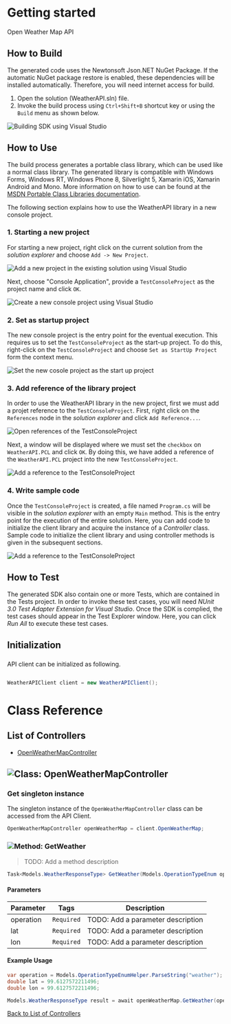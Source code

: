 # Getting started

Open Weather Map API

## How to Build

The generated code uses the Newtonsoft Json.NET NuGet Package. If the automatic NuGet package restore
is enabled, these dependencies will be installed automatically. Therefore,
you will need internet access for build.

1. Open the solution (WeatherAPI.sln) file.
2. Invoke the build process using `Ctrl+Shift+B` shortcut key or using the `Build` menu as shown below.

![Building SDK using Visual Studio](https://apidocs.io/illustration/cs?step=buildSDK&workspaceFolder=Weather%20API-CSharp&workspaceName=WeatherAPI&projectName=WeatherAPI.PCL)

## How to Use

The build process generates a portable class library, which can be used like a normal class library. The generated library is compatible with Windows Forms, Windows RT, Windows Phone 8,
Silverlight 5, Xamarin iOS, Xamarin Android and Mono. More information on how to use can be found at the [MSDN Portable Class Libraries documentation](http://msdn.microsoft.com/en-us/library/vstudio/gg597391%28v=vs.100%29.aspx).

The following section explains how to use the WeatherAPI library in a new console project.

### 1. Starting a new project

For starting a new project, right click on the current solution from the *solution explorer* and choose  ``` Add -> New Project ```.

![Add a new project in the existing solution using Visual Studio](https://apidocs.io/illustration/cs?step=addProject&workspaceFolder=Weather%20API-CSharp&workspaceName=WeatherAPI&projectName=WeatherAPI.PCL)

Next, choose "Console Application", provide a ``` TestConsoleProject ``` as the project name and click ``` OK ```.

![Create a new console project using Visual Studio](https://apidocs.io/illustration/cs?step=createProject&workspaceFolder=Weather%20API-CSharp&workspaceName=WeatherAPI&projectName=WeatherAPI.PCL)

### 2. Set as startup project

The new console project is the entry point for the eventual execution. This requires us to set the ``` TestConsoleProject ``` as the start-up project. To do this, right-click on the  ``` TestConsoleProject ``` and choose  ``` Set as StartUp Project ``` form the context menu.

![Set the new cosole project as the start up project](https://apidocs.io/illustration/cs?step=setStartup&workspaceFolder=Weather%20API-CSharp&workspaceName=WeatherAPI&projectName=WeatherAPI.PCL)

### 3. Add reference of the library project

In order to use the WeatherAPI library in the new project, first we must add a projet reference to the ``` TestConsoleProject ```. First, right click on the ``` References ``` node in the *solution explorer* and click ``` Add Reference... ```.

![Open references of the TestConsoleProject](https://apidocs.io/illustration/cs?step=addReference&workspaceFolder=Weather%20API-CSharp&workspaceName=WeatherAPI&projectName=WeatherAPI.PCL)

Next, a window will be displayed where we must set the ``` checkbox ``` on ``` WeatherAPI.PCL ``` and click ``` OK ```. By doing this, we have added a reference of the ```WeatherAPI.PCL``` project into the new ``` TestConsoleProject ```.

![Add a reference to the TestConsoleProject](https://apidocs.io/illustration/cs?step=createReference&workspaceFolder=Weather%20API-CSharp&workspaceName=WeatherAPI&projectName=WeatherAPI.PCL)

### 4. Write sample code

Once the ``` TestConsoleProject ``` is created, a file named ``` Program.cs ``` will be visible in the *solution explorer* with an empty ``` Main ``` method. This is the entry point for the execution of the entire solution.
Here, you can add code to initialize the client library and acquire the instance of a *Controller* class. Sample code to initialize the client library and using controller methods is given in the subsequent sections.

![Add a reference to the TestConsoleProject](https://apidocs.io/illustration/cs?step=addCode&workspaceFolder=Weather%20API-CSharp&workspaceName=WeatherAPI&projectName=WeatherAPI.PCL)

## How to Test

The generated SDK also contain one or more Tests, which are contained in the Tests project.
In order to invoke these test cases, you will need *NUnit 3.0 Test Adapter Extension for Visual Studio*.
Once the SDK is complied, the test cases should appear in the Test Explorer window.
Here, you can click *Run All* to execute these test cases.

## Initialization

### 

API client can be initialized as following.

```csharp

WeatherAPIClient client = new WeatherAPIClient();
```



# Class Reference

## <a name="list_of_controllers"></a>List of Controllers

* [OpenWeatherMapController](#open_weather_map_controller)

## <a name="open_weather_map_controller"></a>![Class: ](https://apidocs.io/img/class.png "WeatherAPI.PCL.Controllers.OpenWeatherMapController") OpenWeatherMapController

### Get singleton instance

The singleton instance of the ``` OpenWeatherMapController ``` class can be accessed from the API Client.

```csharp
OpenWeatherMapController openWeatherMap = client.OpenWeatherMap;
```

### <a name="get_weather"></a>![Method: ](https://apidocs.io/img/method.png "WeatherAPI.PCL.Controllers.OpenWeatherMapController.GetWeather") GetWeather

> TODO: Add a method description


```csharp
Task<Models.WeatherResponseType> GetWeather(Models.OperationTypeEnum operation, double lat, double lon)
```

#### Parameters

| Parameter | Tags | Description |
|-----------|------|-------------|
| operation |  ``` Required ```  | TODO: Add a parameter description |
| lat |  ``` Required ```  | TODO: Add a parameter description |
| lon |  ``` Required ```  | TODO: Add a parameter description |


#### Example Usage

```csharp
var operation = Models.OperationTypeEnumHelper.ParseString("weather");
double lat = 99.6127572211496;
double lon = 99.6127572211496;

Models.WeatherResponseType result = await openWeatherMap.GetWeather(operation, lat, lon);

```


[Back to List of Controllers](#list_of_controllers)




